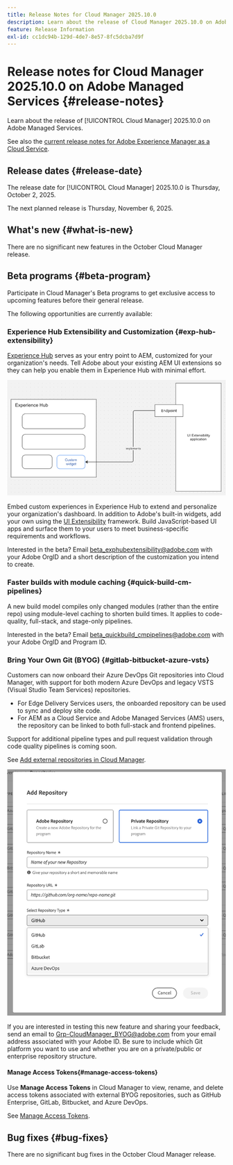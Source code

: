 ```yaml
---
title: Release Notes for Cloud Manager 2025.10.0
description: Learn about the release of Cloud Manager 2025.10.0 on Adobe Managed Services.
feature: Release Information
exl-id: cc1dc94b-129d-4de7-8e57-8fc5dcba7d9f
---
```

# Release notes for Cloud Manager 2025.10.0 on Adobe Managed Services {#release-notes}

<!-- RELEASE WIKI  https://wiki.corp.adobe.com/display/DMSArchitecture/Cloud+Manager+2025.04.0+Release -->

Learn about the release of [!UICONTROL Cloud Manager] 2025.10.0 on Adobe Managed Services.

See also the [current release notes for Adobe Experience Manager as a Cloud Service](https://experienceleague.adobe.com/en/docs/experience-manager-cloud-service/content/release-notes/home).

## Release dates {#release-date}

The release date for [!UICONTROL Cloud Manager] 2025.10.0 is Thursday, October 2, 2025. 

<!-- There are no significant new features or bug fixes in the May Cloud Manager release. -->

The next planned release is Thursday, November 6, 2025.

<!-- SAVE FOR FUTURE POSSIBLE USE There are no significant new features or bug fixes in the May Cloud Manager release. -->

## What's new {#what-is-new}

There are no significant new features in the October Cloud Manager release.


## Beta programs {#beta-program}

Participate in Cloud Manager's Beta programs to get exclusive access to upcoming features before their general release.

The following opportunities are currently available:

### Experience Hub Extensibility and Customization {#exp-hub-extensibility}

[Experience Hub](https://experienceleague.adobe.com/en/docs/experience-manager-65/content/experience-hub/experience-hub) serves as your entry point to AEM, customized for your organization's needs. Tell Adobe about your existing AEM UI extensions so they can help you enable them in Experience Hub with minimal effort.

![Diagram of Experience Hub extensibility and customization workflow](/help/release-notes/assets/experience-hub-extensibility-customization.png)

Embed custom experiences in Experience Hub to extend and personalize your organization's dashboard. In addition to Adobe's built-in widgets, add your own using the [UI Extensibility](https://developer.adobe.com/uix/docs/) framework. Build JavaScript-based UI apps and surface them to your users to meet business-specific requirements and workflows. 

Interested in the beta? Email [beta_exphubextensibility@adobe.com](mailto:beta_exphubextensibility@adobe.com) with your Adobe OrgID and a short description of the customization you intend to create.

### Faster builds with module caching {#quick-build-cm-pipelines}

A new build model compiles only changed modules (rather than the entire repo) using module-level caching to shorten build times. It applies to code-quality, full-stack, and stage-only pipelines.

Interested in the beta? Email [beta_quickbuild_cmpipelines@adobe.com](mailto:beta_quickbuild_cmpipelines@adobe.com) with your Adobe OrgID and Program ID. 

<!-- You can deactivate incremental builds at the pipeline level by setting the property `CM_BUILD_DISABLE_MODULE_CACHING` to `true` (effective during the `BUILD` step). For how to add pipeline variables, see [Pipeline variables](/help/getting-started/build-environment.md#pipeline-variables). -->


### Bring Your Own Git (BYOG) {#gitlab-bitbucket-azure-vsts}

<!-- BOTH CS & AMS -->

Customers can now onboard their Azure DevOps Git repositories into Cloud Manager, with support for both modern Azure DevOps and legacy VSTS (Visual Studio Team Services) repositories.

* For Edge Delivery Services users, the onboarded repository can be used to sync and deploy site code.
* For AEM as a Cloud Service and Adobe Managed Services (AMS) users, the repository can be linked to both full-stack and frontend pipelines.

Support for additional pipeline types and pull request validation through code quality pipelines is coming soon.

See [Add external repositories in Cloud Manager](/help/managing-code/external-repositories.md).

![Add Repository dialog box](/help/release-notes/assets/azure-repo.png)

If you are interested in testing this new feature and sharing your feedback, send an email to [Grp-CloudManager_BYOG@adobe.com](mailto:grp-cloudmanager_byog@adobe.com) from your email address associated with your Adobe ID. Be sure to include which Git platform you want to use and whether you are on a private/public or enterprise repository structure. 

#### Manage Access Tokens{#manage-access-tokens}

Use **Manage Access Tokens** in Cloud Manager to view, rename, and delete access tokens associated with external BYOG repositories, such as GitHub Enterprise, GitLab, Bitbucket, and Azure DevOps.

See [Manage Access Tokens](/help/managing-code/manage-access-tokens.md).

<!-- If you are interested in testing this new feature and sharing your feedback, send an email to [Grp-CloudManager_BYOG@adobe.com](mailto:grp-cloudmanager_byog@adobe.com) from your email address associated with your Adobe ID. --> 

## Bug fixes {#bug-fixes}

There are no significant bug fixes in the October Cloud Manager release. 

<!--
Known Issues {#known-issues}

* A -->
